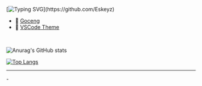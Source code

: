 [![Typing SVG](https://readme-typing-svg.herokuapp.com?font=Lemon+milk&color=F70000&lines=Welcome+to+my+GitHub+Pages;+Enjoy+my+content...)](https://github.com/Eskeyz)

  <ul>
  <li>🎁  <a href="https://trakteer.id/eskey">Goceng </a></li>
  <li>🎨  <a href="https://marketplace.visualstudio.com/items?itemName=Eskeyz.eskey-theme&ssr=false#overview">VSCode Theme</a></li>
</ul>
<br>

![Anurag's GitHub stats](https://github-readme-stats.vercel.app/api?username=Eskeyz&theme=midnight-purple&show_icons=true)

[![Top Langs](https://github-readme-stats.vercel.app/api/top-langs/?username=Eskeyz&layout=compact)](https://github.com/anuraghazra/github-readme-stats)

<hr>
<p>-</p>
